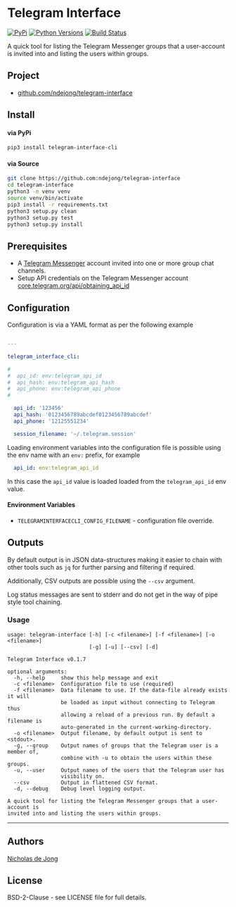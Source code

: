 # Telegram Interface

[![PyPi](https://img.shields.io/pypi/v/telegram-interface-cli.svg)](https://pypi.python.org/pypi/telegram-interface-cli/)
[![Python Versions](https://img.shields.io/pypi/pyversions/telegram-interface-cli.svg)](https://github.com/ndejong/telegram-interface/)
[![Build Status](https://api.travis-ci.org/ndejong/telegram-interface.svg?branch=master)](https://travis-ci.org/ndejong/telegram-interface/)

A quick tool for listing the Telegram Messenger groups that a user-account is invited into and
listing the users within groups.

## Project
* [github.com/ndejong/telegram-interface](https://github.com/ndejong/telegram-interface)

## Install
#### via PyPi
```bash
pip3 install telegram-interface-cli
```

#### via Source
```bash
git clone https://github.com:ndejong/telegram-interface
cd telegram-interface
python3 -m venv venv
source venv/bin/activate
pip3 install -r requirements.txt
python3 setup.py clean
python3 setup.py test
python3 setup.py install
```

## Prerequisites
* A [Telegram Messenger](https://telegram.org/) account invited into one or more group chat channels.
* Setup API credentials on the Telegram Messenger account [core.telegram.org/api/obtaining_api_id](https://core.telegram.org/api/obtaining_api_id)

## Configuration

Configuration is via a YAML format as per the following example
```yaml

---

telegram_interface_cli:

#
#  api_id: env:telegram_api_id
#  api_hash: env:telegram_api_hash
#  api_phone: env:telegram_api_phone
#

  api_id: '123456'
  api_hash: '0123456789abcdef0123456789abcdef'
  api_phone: '12125551234'

  session_filename: '~/.telegram.session'

```

Loading environment variables into the configuration file is possible using the env name with an 
`env:` prefix, for example
```yaml
  api_id: env:telegram_api_id
``` 
In this case the `api_id` value is loaded loaded from the `telegram_api_id` env value.

#### Environment Variables
* `TELEGRAMINTERFACECLI_CONFIG_FILENAME` - configuration file override.

## Outputs
By default output is in JSON data-structures making it easier to chain with other tools such as `jq` for further parsing 
and filtering if required.

Additionally, CSV outputs are possible using the `--csv` argument. 

Log status messages are sent to stderr and do not get in the way of pipe style tool chaining.



### Usage
```
usage: telegram-interface [-h] [-c <filename>] [-f <filename>] [-o <filename>]
                          [-g] [-u] [--csv] [-d]

Telegram Interface v0.1.7

optional arguments:
  -h, --help     show this help message and exit
  -c <filename>  Configuration file to use (required)
  -f <filename>  Data filename to use. If the data-file already exists it will
                 be loaded as input without connecting to Telegram thus
                 allowing a reload of a previous run. By default a filename is
                 auto-generated in the current-working-directory.
  -o <filename>  Output filename, by default output is sent to <stdout>.
  -g, --group    Output names of groups that the Telegram user is a member of,
                 combine with -u to obtain the users within these groups.
  -u, --user     Output names of the users that the Telegram user has
                 visibility on.
  --csv          Output in flattened CSV format.
  -d, --debug    Debug level logging output.

A quick tool for listing the Telegram Messenger groups that a user-account is
invited into and listing the users within groups.
```

****

## Authors
[Nicholas de Jong](https://nicholasdejong.com)

## License
BSD-2-Clause - see LICENSE file for full details.
